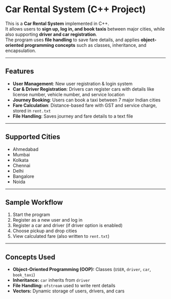 # Car Rental System (C++ Project)

This is a **Car Rental System** implemented in C++.  
It allows users to **sign up, log in, and book taxis** between major cities, while also supporting **driver and car registration**.  
The program uses **file handling** to save fare details, and applies **object-oriented programming concepts** such as classes, inheritance, and encapsulation.

---

## Features
- **User Management**: New user registration & login system  
- **Car & Driver Registration**: Drivers can register cars with details like license number, vehicle number, and service location  
- **Journey Booking**: Users can book a taxi between 7 major Indian cities  
- **Fare Calculation**: Distance-based fare with GST and service charge, stored in `rent.txt`  
- **File Handling**: Saves journey and fare details to a text file  

---

## Supported Cities
- Ahmedabad  
- Mumbai  
- Kolkata  
- Chennai  
- Delhi  
- Bangalore  
- Noida  

---

## Sample Workflow
1. Start the program  
2. Register as a new user and log in  
3. Register a car and driver (if driver option is enabled)  
4. Choose pickup and drop cities  
5. View calculated fare (also written to `rent.txt`)  

---

## Concepts Used
- **Object-Oriented Programming (OOP):** Classes (`USER`, `driver`, `car`, `book_taxi`)  
- **Inheritance:** `car` inherits from `driver`  
- **File Handling:** `ofstream` used to write rent details  
- **Vectors:** Dynamic storage of users, drivers, and cars  

